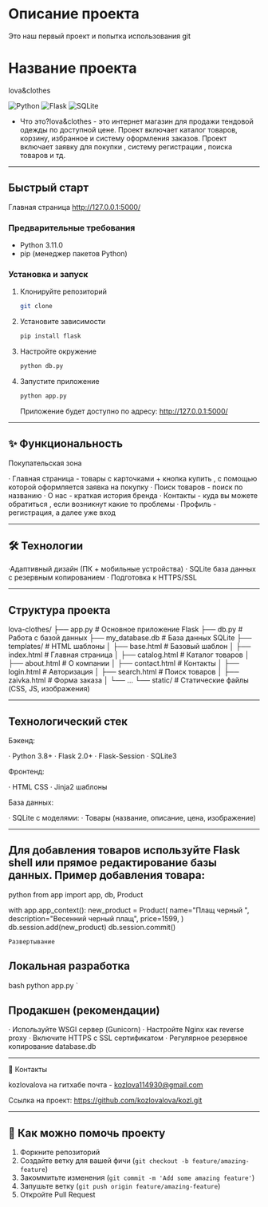 # Описание проекта 
Это наш первый проект и попытка использования git 
# Название проекта 
lova&clothes

![Python](https://img.shields.io/badge/Python-3.8+-blue.svg)
![Flask](https://img.shields.io/badge/Flask-2.0+-green.svg)
![SQLite](https://img.shields.io/badge/Database-SQLite-lightgrey.svg)

* Что это?lova&clothes - это интернет магазин для продажи тендовой одежды по доступной цене. Проект включает каталог товаров, корзину, избранное и систему оформления заказов. Проект включает заявку для покупки , систему регистрации , поиска товаров и тд.

---

## Быстрый старт
Главная страница  http://127.0.0.1:5000/

### Предварительные требования

* Python 3.11.0
* pip (менеджер пакетов Python)

### Установка и запуск

1.  Клонируйте репозиторий
    
    ```bash
    git clone 
    
    ```
    

2.  Установите зависимости
    
    ```bash
    pip install flask
    ```
    

3.  Настройте окружение
    
    ```bash
    python db.py
    ```
    

4.  Запустите приложение
    
    ```bash
    python app.py
    ```
    
    Приложение будет доступно по адресу: http://127.0.0.1:5000/ 

---


## ✨ Функциональность

Покупательская зона

· Главная страница -  товары с карточками + кнопка купить , с помощью которой оформляется заявка на покупку
· Поиск товаров - поиск по названию 
· О нас - краткая история бренда 
· Контакты - куда вы можете обратиться , если возникнут какие то проблемы
· Профиль - регистрация, а далее уже вход 

---

## 🛠 Технологии

·Адаптивный дизайн (ПК + мобильные устройства)
· SQLite база данных с резервным копированием
· Подготовка к HTTPS/SSL

---

## Структура проекта 
lova-clothes/
├── app.py                 # Основное приложение Flask
├── db.py                 # Работа с базой данных
├── my_database.db        # База данных SQLite
├── templates/            # HTML шаблоны
│   ├── base.html         # Базовый шаблон
│   ├── index.html        # Главная страница
│   ├── catalog.html      # Каталог товаров
│   ├── about.html        # О компании
│   ├── contact.html      # Контакты
│   ├── login.html        # Авторизация
│   ├── search.html       # Поиск товаров
│   ├── zaivka.html       # Форма заказа
│   └── ...
└── static/              # Статические файлы (CSS, JS, изображения)

---



## Технологический стек

Бэкенд:

· Python 3.8+
· Flask 2.0+
· Flask-Session
· SQLite3

Фронтенд:

· HTML CSS
· Jinja2 шаблоны

База данных:

· SQLite с моделями:
· Товары (название, описание, цена, изображение)

---

## Для добавления товаров используйте Flask shell или прямое редактирование базы данных. Пример добавления товара:

python
from app import app, db, Product

with app.app_context():
    new_product = Product(
        name="Плащ черный ",
        description="Весенний черный плащ",
        price=1599,
    )
    db.session.add(new_product)
    db.session.commit()

    Развертывание

## Локальная разработка

bash
python app.py
`

## Продакшен (рекомендации)

· Используйте WSGI сервер (Gunicorn)
· Настройте Nginx как reverse proxy
· Включите HTTPS с SSL сертификатом
· Регулярное резервное копирование database.db

---

👥 Контакты

kozlovalova на гитхабе
почта - kozlova114930@gmail.com

Ссылка на проект: https://github.com/kozlovalova/kozl.git

---
## 🤝 Как можно помочь проекту


1.  Форкните репозиторий
2.  Создайте ветку для вашей фичи (`git checkout -b feature/amazing-feature`)
3.  Закоммитьте изменения (`git commit -m 'Add some amazing feature'`)
4.  Запушьте ветку (`git push origin feature/amazing-feature`)
5.  Откройте Pull Request




